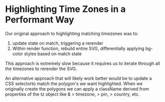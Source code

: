 # Highlighting Time Zones in a Performant Way

Our original approach to highlighting matching timezones was to:

1. update state on match, triggering a rerender
2. Within render function, rebuild entire SVG, differentially applying bg-color styles based on match state

This approach is extremely slow because it requires us to iterate through all the timezones to rerender the SVG.

An alternative approach that will likely work better would be to update a CSS selectorto match the polygon's we want highlighted. When we originally create the polygons we can apply a className derived from properties of the tz object like & > timezone, > pin, > country, etc.
